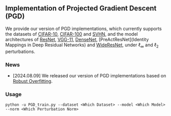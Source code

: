 ## Implementation of Projected Gradient Descent (PGD)

We provide our version of PGD implementations, which currently supports the datasets of [CIFAR-10](https://www.cs.toronto.edu/~kriz/cifar.html), [CIFAR-100](https://www.cs.toronto.edu/~kriz/cifar.html) and [SVHN](http://ufldl.stanford.edu/housenumbers/), and the model architectures of [ResNet](https://arxiv.org/abs/1512.03385), [VGG-11](https://arxiv.org/abs/1409.1556), [DenseNet](https://arxiv.org/abs/1608.06993), [PreActResNet](Identity Mappings in Deep Residual Networks) and [WideResNet](https://arxiv.org/abs/1605.07146), under $\ell_\infty$ and $\ell_2$ perturbations.

### News

- [2024.08.09] We released our version of PGD implementations based on [Robust Overfitting](https://github.com/locuslab/robust_overfitting).

### Usage

`python -u PGD_train.py --dataset <Which Dataset> --model <Which Model> --norm <Which Perturbation Norm>`
